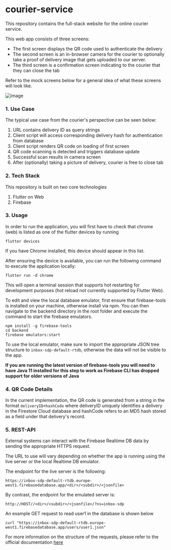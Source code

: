 # courier-service
This repository contains the full-stack website for the online courier service.

This web app consists of three screens:

- The first screen displays the QR code used to authenticate the delivery 
- The second screen is an in-browser camera for the courier to optionally take a proof of delivery image that gets uploaded to our server.
- The third screen is a confirmation screen indicating to the courier that they can close the tab

Refer to the mock screens below for a general idea of what these screens will look like.

![image](https://user-images.githubusercontent.com/34693834/216079687-696b8dff-d17b-43a2-8b1a-7ecf6d725276.png)

### 1. Use Case

The typical use case from the courier's perspective can be seen below:

1. URL contains delivery ID as query strings
2. Client script will access corresponding delivery hash for authentication from database
3. Client script renders QR code on loading of first screen
4. QR code scanning is detected and triggers database update
5. Successful scan results in camera screen
6. After (optionally) taking a picture of delivery, courier is free to close tab

### 2. Tech Stack

This repository is built on two core technologies

1. Flutter on Web
2. Firebase

### 3. Usage

In order to run the application, you will first have to check that chrome (web) is listed as one of the flutter devices by running 

```
flutter devices
```

If you have Chrome installed, this device should appear in this list.

After ensuring the device is available, you can run the following command to execute the application locally:

```
flutter run -d chrome
```

This will open a terminal session that supports hot restarting for development purposes (hot reload not currently supported by Flutter Web).

To edit and view the local database emulator, first ensure that firebase-tools is installed on your machine, otherwise install via npm. You can then navigate to the backend directory in the root folder and execute the command to start the firebase emulators.

```
npm install -g firebase-tools
cd backend 
firebase emulators:start
```

To use the local emulator, make sure to import the appropriate JSON tree structure to `inbox-sdp-default-rtdb`, otherwise the data will not be visible to the app.

**If you are running the latest version of firebase-tools you will need to have Java 11 installed for this step to work as Firebase CLI has dropped support for older versions of Java**

### 4. QR Code Details

In the current implementation, the QR code is generated from a string in the format `deliveryID+hashCode` where deliveryID uniquely identifies a delivery in the Firestore Cloud database and hashCode refers to an MD5 hash stored as a field under that delivery's record.

### 5. REST-API 

External systems can interact with the Firebase Realtime DB data by sending the appropriate HTTPS request. 

The URL to use will vary depending on whether the app is running using the live server or the local Realtime DB emulator.

The endpoint for the live server is the following:

```
https://inbox-sdp-default-rtdb.europe-west1.firebasedatabase.app/<dir>/<subdir>/<jsonfile>
```

By contrast, the endpoint for the emulated server is:

```
http://HOST//<dir>/<subdir>/<jsonfile>/?ns=inbox-sdp
```

An example GET request to read user1 in the database is shown below

```
curl "https://inbox-sdp-default-rtdb.europe-west1.firebasedatabase.app/users/user1.json"
```

For more information on the structure of the requests, please refer to the official documentation [here](https://firebase.google.com/docs/reference/rest/database?hl=en)
